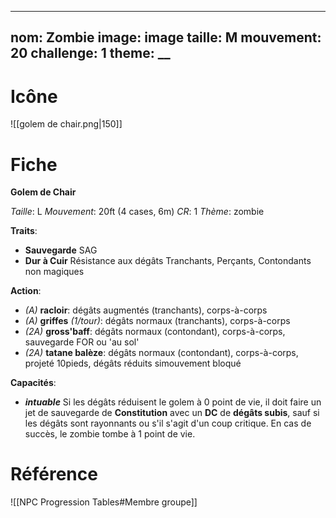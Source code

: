 
---
nom: Zombie
image: __image__
taille: M
mouvement: 20
challenge: 1
theme: __
---

# Icône
![[golem de chair.png|150]]

# Fiche
**Golem de Chair**

*Taille*: L
*Mouvement*: 20ft (4 cases, 6m)
*CR*:  1
*Thème*:  zombie

**Traits**:
- **Sauvegarde** SAG
- **Dur à Cuir** Résistance aux dégâts Tranchants, Perçants, Contondants non magiques

**Action**:
- *(A)* **racloir**: dégâts augmentés (tranchants), corps-à-corps
- *(A)* **griffes** *(1/tour)*: dégâts normaux (tranchants), corps-à-corps
- *(2A)* **gross'baff**: dégâts normaux (contondant), corps-à-corps, sauvegarde FOR ou 'au sol'
- *(2A)* **tatane balèze**: dégâts normaux (contondant), corps-à-corps, projeté 10pieds, dégâts réduits simouvement bloqué

**Capacités**:
- _**intuable**_ Si les dégâts réduisent le golem à 0 point de vie, il doit faire un jet de sauvegarde de **Constitution** avec un **DC** de **dégâts subis**, sauf si les dégâts sont rayonnants ou s'il s'agit d'un coup critique. En cas de succès, le zombie tombe à 1 point de vie.


# Référence
![[NPC Progression Tables#Membre groupe]]
